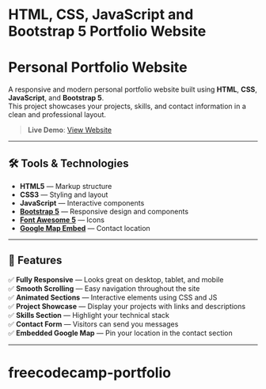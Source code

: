 HTML, CSS, JavaScript and Bootstrap 5 Portfolio Website
=======
<!-- ![Peek 2022-01-24 11-06](https://user-images.githubusercontent.com/11813341/150726892-d47d1860-b157-4453-aab0-860b1328b25c.gif) -->
# Personal Portfolio Website  

A responsive and modern personal portfolio website built using **HTML**, **CSS**, **JavaScript**, and **Bootstrap 5**.  
This project showcases your projects, skills, and contact information in a clean and professional layout.

> **Live Demo**: [View Website](https://flavia3107.github.io/freecodecamp-portfolio/ )
---

## 🛠 Tools & Technologies  

- **HTML5** — Markup structure  
- **CSS3** — Styling and layout  
- **JavaScript** — Interactive components  
- **[Bootstrap 5](https://getbootstrap.com/docs/5.0/getting-started/introduction/)** — Responsive design and components  
- **[Font Awesome 5](https://fontawesome.com/)** — Icons  
- **[Google Map Embed](https://www.embed-map.com/)** — Contact location  

---

## 📂 Features  

✅ **Fully Responsive** — Looks great on desktop, tablet, and mobile  
✅ **Smooth Scrolling** — Easy navigation throughout the site  
✅ **Animated Sections** — Interactive elements using CSS and JS  
✅ **Project Showcase** — Display your projects with links and descriptions  
✅ **Skills Section** — Highlight your technical stack  
✅ **Contact Form** — Visitors can send you messages  
✅ **Embedded Google Map** — Pin your location in the contact section  

---

# freecodecamp-portfolio
